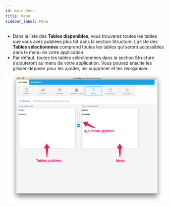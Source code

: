 ```yaml
---
id: main-menu
title: Menu
sidebar_label: Menu
---
```

* Dans la liste des **Tables disponibles**, vous trouverez toutes les tables que vous avez publiées plus tôt dans la section Structure. La liste des **Tables sélectionnées** comprend toutes les tables qui seront accessibles dans le menu de votre application.
* Par défaut, toutes les tables sélectionnées dans la section Structure s’ajouteront au menu de votre application. Vous pouvez ensuite les glisser-déposer pour les ajouter, les supprimer et les réorganiser.

![Main menu section](assets/project-editor/Main-menu-section-4D-for-iOS.png)